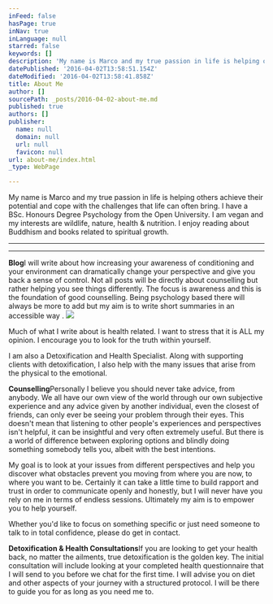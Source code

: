 ```yaml
---
inFeed: false
hasPage: true
inNav: true
inLanguage: null
starred: false
keywords: []
description: 'My name is Marco and my true passion in life is helping others achieve their potential and cope with the challenges that life can often bring. I have a BSc. Honours Degree Psychology from the Open University. I am vegan and my interests are wildlife, nature, health & nutrition. I enjoy reading about Buddhism and books related to spiritual growth.'
datePublished: '2016-04-02T13:58:51.154Z'
dateModified: '2016-04-02T13:58:41.858Z'
title: About Me
author: []
sourcePath: _posts/2016-04-02-about-me.md
published: true
authors: []
publisher:
  name: null
  domain: null
  url: null
  favicon: null
url: about-me/index.html
_type: WebPage

---
```

My name is Marco and my true passion in life is helping others achieve their potential and cope with the challenges that life can often bring. I have a BSc. Honours Degree Psychology from the Open University. I am vegan and my interests are wildlife, nature, health & nutrition. I enjoy reading about Buddhism and books related to spiritual growth.

****

****

**Blog**I will write about how increasing your awareness of conditioning and your environment can dramatically change your perspective and give you back a sense of control. Not all posts will be directly about counselling but rather helping you see things differently. The focus is awareness and this is the foundation of good counselling. Being psychology based there will always be more to add but my aim is to write short summaries in an accessible way .
![](https://the-grid-user-content.s3-us-west-2.amazonaws.com/df88ede9-81e7-457e-a2f2-3b0a3291a395.jpg)

Much of what I write about is health related. I want to stress that it is ALL my opinion. I encourage you to look for the truth within yourself.

I am also a Detoxification and Health Specialist. Along with supporting clients with detoxification, I also help with the many issues that arise from the physical to the emotional.

**Counselling**Personally I believe you should never take advice, from anybody. We all have our own view of the world through our own subjective experience and any advice given by another individual, even the closest of friends, can only ever be seeing your problem through their eyes. This doesn't mean that listening to other people's experiences and perspectives isn't helpful, it can be insightful and very often extremely useful. But there is a world of difference between exploring options and blindly doing something somebody tells you, albeit with the best intentions.

My goal is to look at your issues from different perspectives and help you discover what obstacles prevent you moving from where you are now, to where you want to be. Certainly it can take a little time to build rapport and trust in order to communicate openly and honestly, but I will never have you rely on me in terms of endless sessions. Ultimately my aim is to empower you to help yourself.

Whether you'd like to focus on something specific or just need someone to talk to in total confidence, please do get in contact.

**Detoxification & Health Consultations**If you are looking to get your health back, no matter the ailments, true detoxification is the golden key. The initial consultation will include looking at your completed health questionnaire that I will send to you before we chat for the first time. I will advise you on diet and other aspects of your journey with a structured protocol. I will be there to guide you for as long as you need me to.